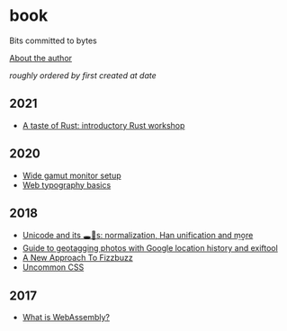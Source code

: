 # book

Bits committed to bytes

[About the author](https://gyng.github.io)

*roughly ordered by first created at date*

## 2021

* [A taste of Rust: introductory Rust workshop](https://github.com/gyng/rust-primer)

## 2020

* [Wide gamut monitor setup](articles/wide-gamut/wide-gamut.md)
* [Web typography basics](slides/webtypo/webtypo.pdf)

## 2018

* [Unicode and its 🕳🍁s: normalization, Han unification and m͢ore](slides/unicode/unicode.pdf)️
* [Guide to geotagging photos with Google location history and exiftool](articles/geotag/geotag.md)
* [A New Approach To Fizzbuzz](slides/sleep/sleep.pdf)
* [Uncommon CSS](slides/uncommon-css)

## 2017

* [What is WebAssembly?](https://github.com/gyng/wasm-experiments/tree/master/slides)
